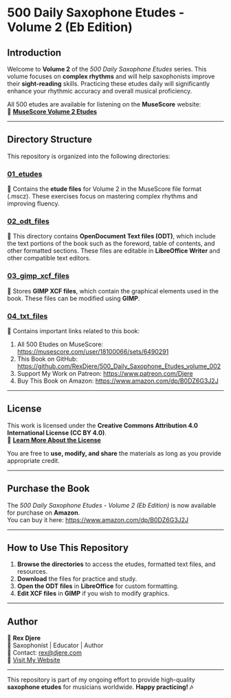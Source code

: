 # 500 Daily Saxophone Etudes - Volume 2 (Eb Edition)

## Introduction
Welcome to **Volume 2** of the *500 Daily Saxophone Etudes* series. This volume focuses on **complex rhythms** and will help saxophonists improve their **sight-reading** skills. Practicing these etudes daily will significantly enhance your rhythmic accuracy and overall musical proficiency.

All 500 etudes are available for listening on the **MuseScore** website:  
📌 **[MuseScore Volume 2 Etudes](https://musescore.com/user/18100066/sets/6490291)**

---

## Directory Structure
This repository is organized into the following directories:

### **[01_etudes](./01_etudes)**
📁 Contains the **etude files** for Volume 2 in the MuseScore file format (.mscz). These exercises focus on mastering complex rhythms and improving fluency.

### **[02_odt_files](./02_odt_files)**
📁 This directory contains **OpenDocument Text files (ODT)**, which include the text portions of the book such as the foreword, table of contents, and other formatted sections. These files are editable in **LibreOffice Writer** and other compatible text editors.

### **[03_gimp_xcf_files](./03_gimp_xcf_files)**
📁 Stores **GIMP XCF files**, which contain the graphical elements used in the book. These files can be modified using **GIMP**.

### [04_txt_files](./04_txt_files)
📁 Contains important links related to this book:
1. All 500 Etudes on MuseScore: https://musescore.com/user/18100066/sets/6490291
2. This Book on GitHub: https://github.com/RexDjere/500_Daily_Saxophone_Etudes_volume_002
3. Support My Work on Patreon: https://www.patreon.com/Djere
4. Buy This Book on Amazon: https://www.amazon.com/dp/B0DZ6G3J2J

---

## License
This work is licensed under the **Creative Commons Attribution 4.0 International License (CC BY 4.0)**.  
📜 **[Learn More About the License](https://creativecommons.org/licenses/by/4.0/)**

You are free to **use, modify, and share** the materials as long as you provide appropriate credit.

---

## Purchase the Book  
The *500 Daily Saxophone Etudes - Volume 2 (Eb Edition)* is now available for purchase on **Amazon**.  
You can buy it here: https://www.amazon.com/dp/B0DZ6G3J2J  

---

## How to Use This Repository
1. **Browse the directories** to access the etudes, formatted text files, and resources.
2. **Download** the files for practice and study.
3. **Open the ODT files** in **LibreOffice** for custom formatting.
4. **Edit XCF files** in **GIMP** if you wish to modify graphics.

---

## Author
👤 **Rex Djere**  
🎷 Saxophonist | Educator | Author  
📧 Contact: [rex@djere.com](mailto:rex@djere.com)  
🔗 [Visit My Website](https://saxtalk.com)

---

This repository is part of my ongoing effort to provide high-quality **saxophone etudes** for musicians worldwide. **Happy practicing! 🎶**


